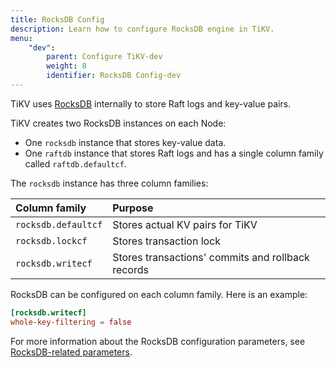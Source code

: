 ```yaml
---
title: RocksDB Config
description: Learn how to configure RocksDB engine in TiKV.
menu:
    "dev":
        parent: Configure TiKV-dev
        weight: 8
        identifier: RocksDB Config-dev
---
```


TiKV uses [RocksDB](https://rocksdb.org/) internally to store Raft logs and key-value pairs.

TiKV creates two RocksDB instances on each Node:

* One `rocksdb` instance that stores key-value data.
* One `raftdb` instance that stores Raft logs and has a single column family called `raftdb.defaultcf`.

The `rocksdb` instance has three column families:

Column family | Purpose
:-------------|:-------
`rocksdb.defaultcf` | Stores actual KV pairs for TiKV
`rocksdb.lockcf` | Stores transaction lock
`rocksdb.writecf` | Stores transactions' commits and rollback records

RocksDB can be configured on each column family. Here is an example:

```toml
[rocksdb.writecf]
whole-key-filtering = false
```

For more information about the RocksDB configuration parameters, see [RocksDB-related parameters](../tikv-configuration-file/#rocksdb).
